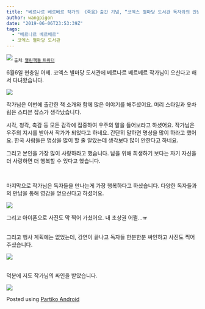 ```yaml
---
title: "베르나르 베르베르 작가의 《죽음》출간 기념, “코엑스 별마당 도서관 독자와의 만남”에 다녀왔습니다."
author: wangpigon
date: "2019-06-06T23:53:39Z"
tags:
  - "베르나르 베르베르"
  - 코엑스 별마당 도서관  
---
```

![](https://steemitimages.com/0x0/https://pbs.twimg.com/media/D8X0U27UIAA3DR0?format=jpg&name=medium)
<sub>출처: [열린책들 트위터](https://mobile.twitter.com/openbooks21)</sub>



6월6일 현충일 어제. 코엑스 별마당 도서관에 베르나르 베르베르 작가님이 오신다고 해서 다녀왔습니다.

![](https://steemitimages.com/0x0/https://d1vof77qrk4l5q.cloudfront.net/img/bb70a815d61cbe4bd02baa5b691bc07dd5d8d033.jpg)

작가님은 이번에 출간한 책 소개와 함께 많은 이야기를 해주셨어요. 머리 스타일과 옷차림은 스티븐 잡스가 생각났습니다. 

시각, 청각, 촉감 등 모든 감각에 집중하여 우주의 말을 들어보라고 하셨어요. 작가님은 우주의 지시를 받아서 작가가 되었다고 하네요. 간단히 말하면 명상을 많이 하라고 했어요. 한국 사람들은 명상을 많이 할 줄 알았는데 생각보다 많이 안한다고 하네요.

그리고 본인을 가장 많이 사랑하라고 했습니다. 남을 위해 희생하기 보다는 자기 자신을 더 사랑하면 더 행복할 수 있다고 했습니다.

<br>

마지막으로 작가님은 독자들을 만나는게 가장 행복하다고 하셨습니다. 다양한 독자들과의 만남을 통해 영감을 얻으신다고 하셨어요.

![](https://steemitimages.com/300x0/https://d1vof77qrk4l5q.cloudfront.net/img/59fa537780f2c438722334060537e4076b397bc7.jpg)

그리고 아이폰으로 사진도 막 찍어 가셨어요. 내 초상권 어쩔...ㅠ

<br>그리고 행사 계획에는 없었는데, 강연이 끝나고 독자들 한분한분 싸인하고 사진도 찍어주셨습니다.

![](https://cdn.steemitimages.com/DQmZi1AX7D3YNLTgm6LhZy3G96THTBFRYy2dsJT11edeHLP/KakaoTalk_Image_2019-06-07-09-09-07.jpeg)

<br>덕분에 저도 작가님의 싸인을 받았습니다.

![](https://cdn.steemitimages.com/DQmcTZPq3RpV2MVoK6sPAMGiyhxMemHhXghn5r3393aFhz8/KakaoTalk_Photo_2019-06-07-09-09-57.jpeg)

Posted using [Partiko Android](https://partiko.app/referral/wangpigon)